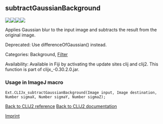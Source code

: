 ## subtractGaussianBackground
<img src="images/mini_empty_logo.png"/><img src="images/mini_empty_logo.png"/><img src="images/mini_clijx_logo.png"/><img src="images/mini_cle_logo.png"/>

Applies Gaussian blur to the input image and subtracts the result from the original image.

Deprecated: Use differenceOfGaussian() instead.

Categories: Background, [Filter](https://clij.github.io/clij2-docs/reference__filter)

Availability: Available in Fiji by activating the update sites clij and clij2.
This function is part of clijx_-0.30.2.0.jar.

### Usage in ImageJ macro
```
Ext.CLIJx_subtractGaussianBackground(Image input, Image destination, Number sigmaX, Number sigmaY, Number sigmaZ);
```


[Back to CLIJ2 reference](https://clij.github.io/clij2-docs/reference)
[Back to CLIJ2 documentation](https://clij.github.io/clij2-docs)

[Imprint](https://clij.github.io/imprint)
